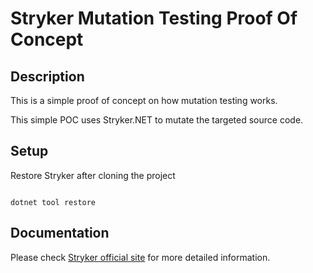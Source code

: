 # Stryker Mutation Testing Proof Of Concept

## Description
This is a simple proof of concept on how mutation testing works.

This simple POC uses Stryker.NET to mutate the targeted source code.

## Setup

Restore Stryker after cloning the project

```

dotnet tool restore

```

## Documentation

Please check [Stryker official site](https://stryker-mutator.io/docs/stryker-net/introduction/) for more detailed information.
